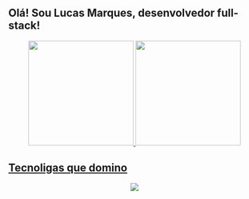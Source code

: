 ## Olá! Sou Lucas Marques, desenvolvedor  full-stack!

<!-- ![Status](./profile-3d-contrib/profile-night-green.svg) -->
  
<div align="center">
  <a href="https://github.com/codedbylucas">
  <img height="210em" src="https://github-readme-stats.vercel.app/api?username=codedbylucas&show_icons=true&theme=dracula&count_private=true"/>
  <img height="210em" src="https://github-readme-stats.vercel.app/api/top-langs/?username=codedbylucas&layout=compact&langs_count=7&theme=dracula"/>
</div>
    
## Tecnoligas que domino

<p align="center">
  <a href="https://skillicons.dev">
    <img src="https://skillicons.dev/icons?i=js,ts,nodejs,jest,express,nestjs,prisma,sequelize,mongodb,postgres,redis,git,postman,heroku,netlify,vercel,docker,react,html,css,sass,figma" />
  </a>
</p>
  
